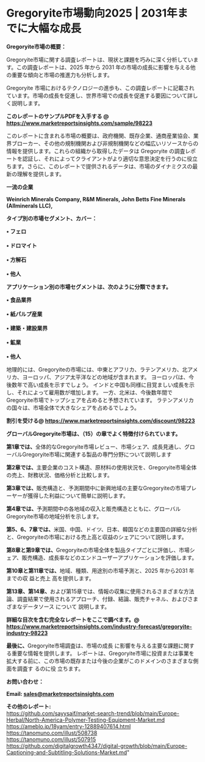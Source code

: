 # Gregoryite市場動向2025 | 2031年までに大幅な成長

<strong><b>Gregoryite市場の概要：</b></strong>

Gregoryite市場に関する調査レポートは、現状と課題を巧みに深く分析しています。この調査レポートは、2025 年から 2031 年の市場の成長に影響を与える他の重要な傾向と市場の推進力も分析します。

Gregoryite 市場におけるテクノロジーの進歩も、この調査レポートに記載されています。市場の成長を促進し、世界市場での成長を促進する要因について詳しく説明します。

<strong>このレポートのサンプルPDFを入手する @ <a href=https://www.marketreportsinsights.com/sample/98223>https://www.marketreportsinsights.com/sample/98223</a></strong>

このレポートに含まれる市場の概要は、政府機関、既存企業、通商産業協会、業界ブローカー、その他の規制機関および非規制機関などの幅広いリソースからの情報を提供します。これらの組織から取得したデータは Gregoryite の調査レポートを認証し、それによってクライアントがより適切な意思決定を行うのに役立ちます。さらに、このレポートで提供されるデータは、市場のダイナミクスの最新の理解を提供します。

<strong>一流の企業</strong>

<strong><b>Weinrich Minerals Company, R&M Minerals, John Betts Fine Minerals (Allminerals LLC),</b></strong>

<strong><b>タイプ別の市場セグメント、カバー：</b></strong>

<strong>• フェロ<br><br>• ドロマイト<br><br>• 方解石<br><br>• 他人</strong>

<strong><b>アプリケーション別の市場セグメントは、次のように分類できます。</b></strong>

<strong>• 食品業界<br><br>• 紙パルプ産業<br><br>• 建築・建設業界<br><br>• 鉱業<br><br>• 他人</strong>

 地理的には、Gregoryiteの市場には、中東とアフリカ、ラテンアメリカ、北アメリカ、ヨーロッパ、アジア太平洋などの地域が含まれます。 ヨーロッパは、今後数年で高い成長を示すでしょう。 インドと中国も同様に目覚ましい成長を示し、それによって雇用数が増加します。 一方、北米は、今後数年間でGregoryite市場でトップシェアを占めると予想されています。 ラテンアメリカの国々は、市場全体で大きなシェアを占めるでしょう。

<strong>割引を受ける@ <a href=https://www.marketreportsinsights.com/discount/98223>https://www.marketreportsinsights.com/discount/98223</a></strong>

<strong><b>グローバルGregoryite市場は、（15）の章でよく特徴付けられています。</b></strong>

<strong><b>第</b></strong><strong><b>1章では、</b></strong>全体的なGregoryite市場レビュー、市場シェア、成長見通し、グローバルGregoryite市場に関連する製品の専門分野について説明します

<strong><b>第2章では、</b></strong>主要企業のコスト構造、原材料の使用状況を、Gregoryite市場全体の売上、財務状況、価格分析と比較します。

<strong><b>第3章では、</b></strong>販売構造と、予測期間中に新興地域の主要なGregoryiteの市場プレーヤーが獲得した利益について簡単に説明します。

<strong><b>第4章では、</b></strong>予測期間中の各地域の収入と販売構造とともに、グローバルGregoryite市場の地域分析を示します。

<strong><b>第5、6、7章では、</b></strong>米国、中国、ドイツ、日本、韓国などの主要国の詳細な分析と、Gregoryiteの市場における売上高と収益のシェアについて説明します。

<strong><b>第8章と第9章では、</b></strong>Gregoryiteの市場全体を製品タイプごとに評価し、市場シェア、販売構造、成長率などのエンドユーザーアプリケーションを評価します。

<strong><b>第10章と第11章では、</b></strong>地域、種類、用途別の市場予測と、2025 年から2031 年までの収 益と売上 高を提供します。

<strong><b>第13章、第14章、</b></strong>および第15章では、情報の収集に使用されるさまざまな方法論、調査結果で使用されるアプローチ、付録、結論、販売チャネル、およびさまざまなデータソース について 説明します。

<strong>詳細な目次を含む完全なレポートをここで調べます。@ <a href=https://www.marketreportsinsights.com/industry-forecast/gregoryite-industry-98223>https://www.marketreportsinsights.com/industry-forecast/gregoryite-industry-98223</a></strong>

<strong><b>最後に、</b></strong>Gregoryite市場調査は、市場の成長 に影響を</a>与える主要な課題に関する重要な情報を提供します。 レポートは、Gregoryite市場に投資または事業を拡大する前に、この市場の既存または今後の企業がこのドメインのさまざまな側面を調査す るのに役 立ちます。

<strong><b>お問い合わせ：</b></strong>

<strong>Email: </strong><a href=mailto:sales@marketreportsinsights.com><strong>sales@marketreportsinsights.com</strong></a>

<strong>その他のレポート:</strong>
<br>
<a href=https://github.com/sayysaif/market-search-trend/blob/main/Europe-Herbal/North-America-Polymer-Testing-Equipment-Market.md>https://github.com/sayysaif/market-search-trend/blob/main/Europe-Herbal/North-America-Polymer-Testing-Equipment-Market.md</a>
<br>
<a href=https://ameblo.jp/18yam/entry-12889407614.html>https://ameblo.jp/18yam/entry-12889407614.html</a>
<br>
<a href=https://tanomuno.com/illust/508738>https://tanomuno.com/illust/508738</a>
<br>
<a href=https://tanomuno.com/illust/507915>https://tanomuno.com/illust/507915</a>
<br>
<a href=https://github.com/digitalgrowth4347/digital-growth/blob/main/Europe-Captioning-and-Subtitling-Solutions-Market.md>https://github.com/digitalgrowth4347/digital-growth/blob/main/Europe-Captioning-and-Subtitling-Solutions-Market.md</a>"
